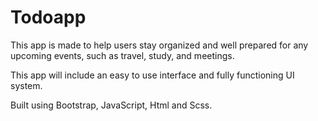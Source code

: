 # Todoapp

This app is made to help users stay organized and well prepared for any upcoming events, such as travel, study, and meetings.

This app will include an easy to use interface and fully functioning UI system.

Built using Bootstrap, JavaScript, Html and Scss.